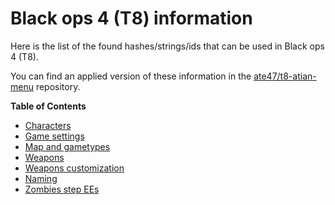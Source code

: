 # Black ops 4 (T8) information

Here is the list of the found hashes/strings/ids that can be used in Black ops 4 (T8).

You can find an applied version of these information in the [ate47/t8-atian-menu](https://github.com/ate47/t8-atian-menu) repository.

**Table of Contents**

- [Characters](characters.md)
- [Game settings](gamesettings.md)
- [Map and gametypes](mapgametypes.md)
- [Weapons](weapons.md)
- [Weapons customization](weaponscustom.md)
- [Naming](naming.md)
- [Zombies step EEs](zmee.md)